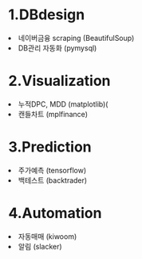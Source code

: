 <html>

  <h1>1.DBdesign</h1>
  <li>네이버금융 scraping (BeautifulSoup)</li>
  <li>DB관리 자동화 (pymysql)</li>
  
  <h1>2.Visualization</h1>
  <li>누적DPC, MDD (matplotlib)(</li>
  <li>캔들차트 (mplfinance)</li>
  
  <h1>3.Prediction</h1>
  <li>주가예측 (tensorflow)</li>
  <li>백테스트 (backtrader)</li>
  
  <h1>4.Automation</h1>
  <li>자동매매 (kiwoom)</li>
  <li>알림 (slacker)</li>

</html>
